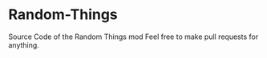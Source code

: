 Random-Things
=============

Source Code of the Random Things mod
Feel free to make pull requests for anything.
